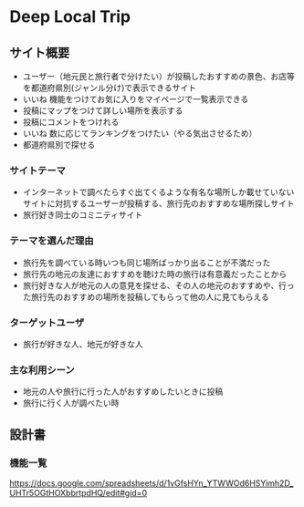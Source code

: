 # Deep Local Trip

## サイト概要
- ユーザー（地元民と旅行者で分けたい）が投稿したおすすめの景色、お店等を都道府県別(ジャンル分け)で表示できるサイト
- いいね 機能をつけてお気に入りをマイページで一覧表示できる
- 投稿にマップをつけて詳しい場所を表示する
- 投稿にコメントをつけれる
- いいね 数に応じてランキングをつけたい（やる気出させるため）
- 都道府県別で探せる

### サイトテーマ
- インターネットで調べたらすぐ出てくるような有名な場所しか載せていないサイトに対抗するユーザーが投稿する、旅行先のおすすめな場所探しサイト
- 旅行好き同士のコミニティサイト

### テーマを選んだ理由
- 旅行先を調べている時いつも同じ場所ばっかり出ることが不満だった
- 旅行先の地元の友達におすすめを聴けた時の旅行は有意義だったことから
- 旅行好きな人が地元の人の意見を探せる、その人の地元のおすすめや、行った旅行先のおすすめの場所を投稿してもらって他の人に見てもらえる


### ターゲットユーザ
- 旅行が好きな人、地元が好きな人

### 主な利用シーン
- 地元の人や旅行に行った人がおすすめしたいときに投稿
- 旅行に行く人が調べたい時

## 設計書

### 機能一覧
https://docs.google.com/spreadsheets/d/1vGfsHYn_YTWWOd6HSYimh2D_UHTr5OGtHOXbbrtpdHQ/edit#gid=0

